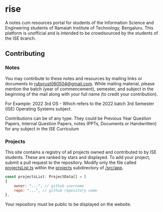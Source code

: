 # rise
A notes cum resources portal for students of the Information Science and Engineering students of Ramaiah Institute of Technology, Bengaluru. This platform is unofficial and is intended to be crowdsourced by the students of the ISE branch.

## Contributing
### Notes
You may contribute to these notes and resources  by mailing links or documents to rubyrust060504@gmail.com. While mailing material, please mention the batch (year of commencement), semester, and subject in the beginning of the mail along with your full name (to credit your contribution).

For Example: 2022 3rd OS - Which refers to the 2022 batch 3rd Semester (ISE) Operating Systems subject.

Contributions can be of any type. They could be Previous Year Question Papers, Internal Question Papers, notes (PPTs, Documents or Handwritten) for any subject in the ISE Curriculum

### Projects
This site contains a registry of all projects owned and contributed to by ISE students. These are ranked by stars and displayed. 
To add your project, submit a pull request to the repository. Modify only the file called [projectsList.ts](https://github.com/themohitnair/rise/blob/main/src/app/projects/projectsList.ts) within the [projects](https://github.com/themohitnair/rise/tree/main/src/app/projects) subdirectory of [/src/app](https://github.com/themohitnair/rise/tree/main/src/app).

```js
const projectsList: ProjectData[] = [
{
    owner: "...", // github username
    repo: "...", // github repository name
},
```

Your repository must be public to be displayed on the website. 